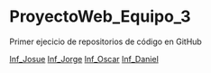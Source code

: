 # ProyectoWeb_Equipo_3
 Primer ejecicio de repositorios de código en GitHub

 
[Inf_Josue](./jonathan.html)
[Inf_Jorge](./Jorge.html)
[Inf_Oscar](./oscar.html)
[Inf_Daniel](./JDaniel.html)
